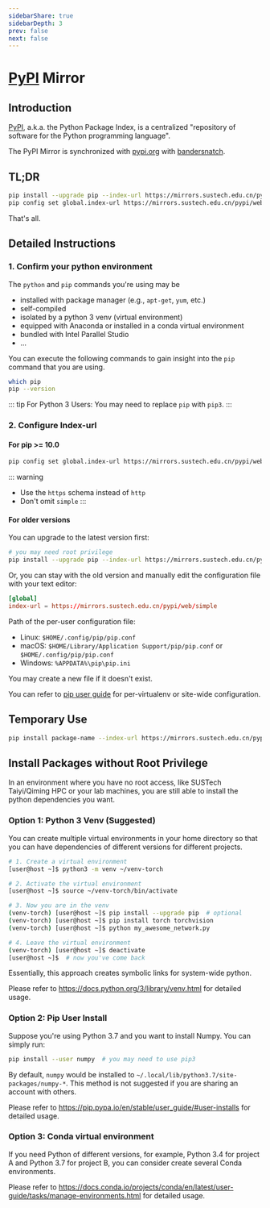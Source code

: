 ```yaml
---
sidebarShare: true
sidebarDepth: 3
prev: false
next: false
---
```


# [PyPI](/pypi/simple/) Mirror

## Introduction

[PyPI](https://pypi.org/), a.k.a. the Python Package Index, is a centralized "repository of software for the Python programming language".

The PyPI Mirror is synchronized with [pypi.org](https://pypi.org) with [bandersnatch](https://pypi.org/project/bandersnatch/).


## TL;DR

``` sh
pip install --upgrade pip --index-url https://mirrors.sustech.edu.cn/pypi/web/simple
pip config set global.index-url https://mirrors.sustech.edu.cn/pypi/web/simple
```

That's all.


## Detailed Instructions

### 1. Confirm your python environment

The `python` and `pip` commands you're using may be
- installed with package manager (e.g., `apt-get`, `yum`, etc.)
- self-compiled
- isolated by a python 3 venv (virtual environment)
- equipped with Anaconda or installed in a conda virtual environment
- bundled with Intel Parallel Studio
- ...

You can execute the following commands to gain insight into the `pip` command that you are using.

``` sh
which pip
pip --version
```

::: tip For Python 3 Users:
You may need to replace `pip` with `pip3`.
:::

### 2. Configure Index-url

#### For pip >= 10.0

``` sh
pip config set global.index-url https://mirrors.sustech.edu.cn/pypi/web/simple
```

::: warning
- Use the `https` schema instead of `http`
- Don't omit `simple`
:::

#### For older versions

You can upgrade to the latest version first:

``` sh
# you may need root privilege
pip install --upgrade pip --index-url https://mirrors.sustech.edu.cn/pypi/web/simple
```

Or, you can stay with the old version and manually edit the configuration file with your text editor:

``` toml
[global]
index-url = https://mirrors.sustech.edu.cn/pypi/web/simple
```

Path of the per-user configuration file:
- Linux: `$HOME/.config/pip/pip.conf`
- macOS: `$HOME/Library/Application Support/pip/pip.conf` or `$HOME/.config/pip/pip.conf`
- Windows: `%APPDATA%\pip\pip.ini`

You may create a new file if it doesn't exist.

You can refer to [pip user guide](https://pip.pypa.io/en/stable/user_guide/#configuration) for per-virtualenv or site-wide configuration.


## Temporary Use

``` sh
pip install package-name --index-url https://mirrors.sustech.edu.cn/pypi/web/simple
```

## Install Packages without Root Privilege

In an environment where you have no root access, like SUSTech Taiyi/Qiming HPC or your lab machines, you are still able to install the python dependencies you want.

### Option 1: Python 3 Venv (Suggested)

You can create multiple virtual environments in your home directory so that you can have dependencies of different versions for different projects.

``` sh
# 1. Create a virtual environment
[user@host ~]$ python3 -m venv ~/venv-torch

# 2. Activate the virtual environment
[user@host ~]$ source ~/venv-torch/bin/activate

# 3. Now you are in the venv
(venv-torch) [user@host ~]$ pip install --upgrade pip  # optional
(venv-torch) [user@host ~]$ pip install torch torchvision
(venv-torch) [user@host ~]$ python my_awesome_network.py

# 4. Leave the virtual environment
(venv-torch) [user@host ~]$ deactivate
[user@host ~]$  # now you've come back
```

Essentially, this approach creates symbolic links for system-wide python.

Please refer to <https://docs.python.org/3/library/venv.html> for detailed usage.

### Option 2: Pip User Install

Suppose you're using Python 3.7 and you want to install Numpy. You can simply run:

``` sh
pip install --user numpy  # you may need to use pip3
```

By default, `numpy` would be installed to `~/.local/lib/python3.7/site-packages/numpy-*`. This method is not suggested if you are sharing an account with others.

Please refer to <https://pip.pypa.io/en/stable/user_guide/#user-installs> for detailed usage.

### Option 3: Conda virtual environment

If you need Python of different versions, for example, Python 3.4 for project A and Python 3.7 for project B, you can consider create several Conda environments.

Please refer to <https://docs.conda.io/projects/conda/en/latest/user-guide/tasks/manage-environments.html> for detailed usage.
